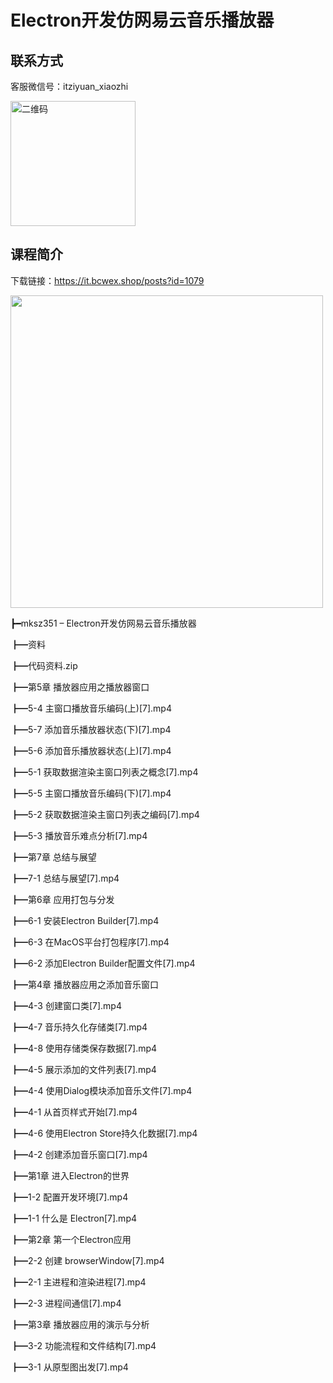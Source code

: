 # Electron开发仿网易云音乐播放器

## 联系方式

客服微信号：itziyuan_xiaozhi

<img src="https://ziyuanyun.oss-cn-guangzhou.aliyuncs.com/common/20240614073449/666b82192834a.jpg" width="200" height="200" alt="二维码">

## 课程简介

下载链接：https://it.bcwex.shop/posts?id=1079

<img src="https://ziyuanyun.oss-cn-guangzhou.aliyuncs.com/yun/20240515153609/664465e917c7b.jpg" width="500" alt="">

  ┣━mksz351 &#8211; Electron开发仿网易云音乐播放器

 ┣━资料

 ┣━代码资料.zip

 ┣━第5章 播放器应用之播放器窗口

 ┣━5-4 主窗口播放音乐编码(上)[7].mp4

 ┣━5-7 添加音乐播放器状态(下)[7].mp4

 ┣━5-6 添加音乐播放器状态(上)[7].mp4

 ┣━5-1 获取数据渲染主窗口列表之概念[7].mp4

 ┣━5-5 主窗口播放音乐编码(下)[7].mp4

 ┣━5-2 获取数据渲染主窗口列表之编码[7].mp4

 ┣━5-3 播放音乐难点分析[7].mp4

 ┣━第7章 总结与展望

 ┣━7-1 总结与展望[7].mp4

 ┣━第6章 应用打包与分发

 ┣━6-1 安装Electron Builder[7].mp4

 ┣━6-3 在MacOS平台打包程序[7].mp4

 ┣━6-2 添加Electron Builder配置文件[7].mp4

 ┣━第4章 播放器应用之添加音乐窗口

 ┣━4-3 创建窗口类[7].mp4

 ┣━4-7 音乐持久化存储类[7].mp4

 ┣━4-8 使用存储类保存数据[7].mp4

 ┣━4-5 展示添加的文件列表[7].mp4

 ┣━4-4 使用Dialog模块添加音乐文件[7].mp4

 ┣━4-1 从首页样式开始[7].mp4

 ┣━4-6 使用Electron Store持久化数据[7].mp4

 ┣━4-2 创建添加音乐窗口[7].mp4

 ┣━第1章 进入Electron的世界

 ┣━1-2 配置开发环境[7].mp4

 ┣━1-1 什么是 Electron[7].mp4

 ┣━第2章 第一个Electron应用

 ┣━2-2 创建 browserWindow[7].mp4

 ┣━2-1 主进程和渲染进程[7].mp4

 ┣━2-3 进程间通信[7].mp4

 ┣━第3章 播放器应用的演示与分析

 ┣━3-2 功能流程和文件结构[7].mp4

 ┣━3-1 从原型图出发[7].mp4

  